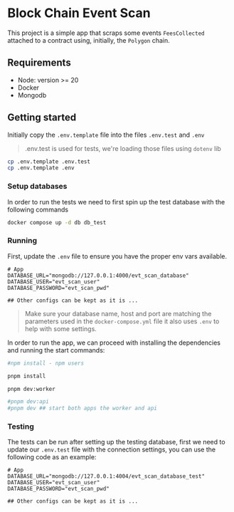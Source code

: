 # Block Chain Event Scan

This project is a simple app that scraps some events `FeesCollected` attached to a contract using, initially, the `Polygon` chain.

## Requirements

- Node: version >= 20
- Docker
- Mongodb

## Getting started

Initially copy the `.env.template` file into the files `.env.test` and `.env`

> .env.test is used for tests, we're loading those files using `dotenv` lib

```sh
cp .env.template .env.test
cp .env.template .env
```

### Setup databases

In order to run the tests we need to first spin up the test database with the following commands

```sh
docker compose up -d db db_test
```

### Running

First, update the `.env` file to ensure you have the proper env vars available.

```env
# App
DATABASE_URL="mongodb://127.0.0.1:4000/evt_scan_database"
DATABASE_USER="evt_scan_user"
DATABASE_PASSWORD="evt_scan_pwd"

## Other configs can be kept as it is ...
```

> Make sure your database name, host and port are matching the parameters used in the `docker-compose.yml` file
> it also uses `.env` to help with some settings.

In order to run the app, we can proceed with installing the dependencies and running the start commands:

```sh
#npm install - npm users

pnpm install

pnpm dev:worker

#pnpm dev:api
#pnpm dev ## start both apps the worker and api
```

### Testing

The tests can be run after setting up the testing database, first we need to update our `.env.test` file with
the connection settings, you can use the following code as an example:

```env
# App
DATABASE_URL="mongodb://127.0.0.1:4004/evt_scan_database_test"
DATABASE_USER="evt_scan_user"
DATABASE_PASSWORD="evt_scan_pwd"

## Other configs can be kept as it is ...
```
